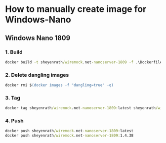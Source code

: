 # How to manually create image for Windows-Nano

## Windows Nano 1809

### 1. Build

``` cmd
docker build -t sheyenrath/wiremock.net-nanoserver-1809 -f .\Dockerfile.nanoserver-1809 .
```

### 2. Delete dangling images

``` ps
docker rmi $(docker images -f "dangling=true" -q)
```

### 3. Tag

``` cmd
docker tag sheyenrath/wiremock.net-nanoserver-1809:latest sheyenrath/wiremock.net-nanoserver-1809:1.4.38
```

### 4. Push

``` cmd
docker push sheyenrath/wiremock.net-nanoserver-1809:latest
docker push sheyenrath/wiremock.net-nanoserver-1809:1.4.38
```